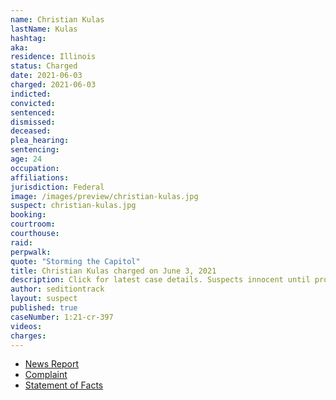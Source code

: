 ```yaml
---
name: Christian Kulas
lastName: Kulas
hashtag:
aka:
residence: Illinois
status: Charged
date: 2021-06-03
charged: 2021-06-03
indicted:
convicted: 
sentenced: 
dismissed: 
deceased:
plea_hearing:
sentencing:
age: 24
occupation:
affiliations:
jurisdiction: Federal
image: /images/preview/christian-kulas.jpg
suspect: christian-kulas.jpg
booking:
courtroom:
courthouse:
raid:
perpwalk:
quote: "Storming the Capitol"
title: Christian Kulas charged on June 3, 2021
description: Click for latest case details. Suspects innocent until proven guilty.
author: seditiontrack
layout: suspect
published: true
caseNumber: 1:21-cr-397
videos:
charges:
---
```

- [News Report](https://abc7chicago.com/north-shore-man-charged-in-jan-6-breach-of-us-capitol/10762676/)
- [Complaint](https://www.justice.gov/usao-dc/case-multi-defendant/file/1402531/download)
- [Statement of Facts](https://www.justice.gov/usao-dc/case-multi-defendant/file/1418426/download)
